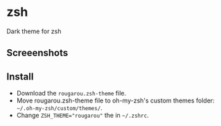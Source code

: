 # zsh
Dark theme for zsh

## Screeenshots

## Install
* Download the `rougarou.zsh-theme` file.
* Move rougarou.zsh-theme file to oh-my-zsh's custom themes folder: `~/.oh-my-zsh/custom/themes/`.
* Change `ZSH_THEME="rougarou"` the in `~/.zshrc`.
